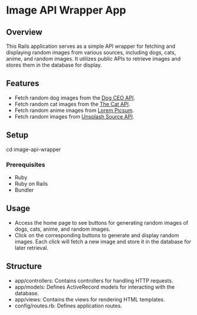 # Image API Wrapper App

## Overview

This Rails application serves as a simple API wrapper for fetching and displaying random images from various sources, including dogs, cats, anime, and random images. It utilizes public APIs to retrieve images and stores them in the database for display.

## Features

- Fetch random dog images from the [Dog CEO API](https://dog.ceo/dog-api/).
- Fetch random cat images from the [The Cat API](https://thecatapi.com/).
- Fetch random anime images from [Lorem Picsum](https://picsum.photos/).
- Fetch random images from [Unsplash Source API](https://source.unsplash.com/).

## Setup
cd image-api-wrapper

### Prerequisites

- Ruby
- Ruby on Rails
- Bundler

## Usage
- Access the home page to see buttons for generating random images of dogs, cats, anime, and random images.
- Click on the corresponding buttons to generate and display random images.
Each click will fetch a new image and store it in the database for later retrieval.

## Structure
- app/controllers: Contains controllers for handling HTTP requests.
- app/models: Defines ActiveRecord models for interacting with the database.
- app/views: Contains the views for rendering HTML templates.
- config/routes.rb: Defines application routes.